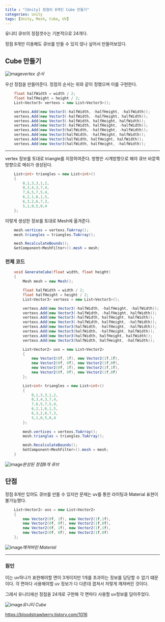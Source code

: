 ```yaml
---
title : "[Unity] 정점이 8개인 Cube 만들기"
categories: unity
tags: [Unity, Mesh, Cube, UV]
---
```


유니티 큐브의 정점갯수는 기본적으로 24개다.

정점 8개만 이용해도 큐브를 만들 수 있지 않나 싶어서 만들어보았다.


## Cube 만들기
![image](https://github.com/mohitto55/mohitto55.github.io/assets/154340583/13883c6d-2d30-4f2f-914c-f380fcf18748)*vertex 순서*

우선 정점을 만들어준다. 정점의 순서는 위와 같이 정했으며 이를 구현한다.

```cs
    float halfWidth = width / 2;
    float halfHeight = height / 2;
    List<Vector3> vertexs = new List<Vector3>();

    vertexs.Add(new Vector3(-halfWidth, -halfHeight, -halfWidth));
    vertexs.Add(new Vector3(-halfWidth, -halfHeight, halfWidth));
    vertexs.Add(new Vector3(-halfWidth, halfHeight, halfWidth));
    vertexs.Add(new Vector3(-halfWidth, halfHeight, -halfWidth));
    vertexs.Add(new Vector3(halfWidth, -halfHeight, -halfWidth));
    vertexs.Add(new Vector3(halfWidth, -halfHeight, halfWidth));
    vertexs.Add(new Vector3(halfWidth, halfHeight, halfWidth));
    vertexs.Add(new Vector3(halfWidth, halfHeight, -halfWidth));
```

---
vertex 정보를 토대로 triangle를 지정하여준다.
방향은 시계방향으로 해야 큐브 바깥쪽 방향으로 메쉬가 생성된다.

```cs
    List<int> triangles = new List<int>()
    {
        0,1,3,3,1,2,
        0,3,4,3,7,4,
        7,6,5,7,5,4,
        6,2,1,6,1,5,
        6,3,2,6,7,3,
        5,1,0,5,0,4
    };
```

이렇게 생성한 정보를 토대로 Mesh에 옮겨준다.
```cs
    mesh.vertices = vertexs.ToArray();
    mesh.triangles = triangles.ToArray();

    mesh.RecalculateBounds();
    GetComponent<MeshFilter>().mesh = mesh;
```

### 전체 코드
```cs
    void GenerateCube(float width, float height)
    {
        Mesh mesh = new Mesh();

        float halfWidth = width / 2;
        float halfHeight = height / 2;
        List<Vector3> vertexs = new List<Vector3>();

        vertexs.Add(new Vector3(-halfWidth, -halfHeight, -halfWidth));
        vertexs.Add(new Vector3(-halfWidth, -halfHeight, halfWidth));
        vertexs.Add(new Vector3(-halfWidth, halfHeight, halfWidth));
        vertexs.Add(new Vector3(-halfWidth, halfHeight, -halfWidth));
        vertexs.Add(new Vector3(halfWidth, -halfHeight, -halfWidth));
        vertexs.Add(new Vector3(halfWidth, -halfHeight, halfWidth));
        vertexs.Add(new Vector3(halfWidth, halfHeight, halfWidth));
        vertexs.Add(new Vector3(halfWidth, halfHeight, -halfWidth));

        List<Vector2> uvs = new List<Vector2>
        {
            new Vector2(0f, 1f), new Vector2(1f,1f),
            new Vector2(0f, 0f), new Vector2(1f,0f),
            new Vector2(0f, 1f), new Vector2(1f,1f),
            new Vector2(0f, 0f), new Vector2(1f,0f)
        };

        List<int> triangles = new List<int>()
        {
            0,1,3,3,1,2,
            0,3,4,3,7,4,
            7,6,5,7,5,4,
            6,2,1,6,1,5,
            6,3,2,6,7,3,
            5,1,0,5,0,4
        };
        
        mesh.vertices = vertexs.ToArray();
        mesh.triangles = triangles.ToArray();

        mesh.RecalculateBounds();
        GetComponent<MeshFilter>().mesh = mesh;
    }
```

![image](https://github.com/mohitto55/mohitto55.github.io/assets/154340583/aa900bc4-c0f5-4a9d-a086-4816e876855e)*완성된 정점8개 큐브*

## 단점
정점 8개만 있어도 큐브를 만들 수 있지만 문제는 uv를 통한 라이팅과 Material 표현이 불가능했다.

```cs
    List<Vector2> uvs = new List<Vector2>
    {
        new Vector2(0f, 1f), new Vector2(1f,1f),
        new Vector2(0f, 0f), new Vector2(1f,0f),
        new Vector2(0f, 1f), new Vector2(1f,1f),
        new Vector2(0f, 0f), new Vector2(1f,0f)
    };
```

![image](https://github.com/mohitto55/mohitto55.github.io/assets/154340583/5cb348fc-4c48-490f-bc7f-2cbdfb9a1f93)*깨져버린 Material*

---

### 원인
이는 uv하나가 표현해야할 면이 3개이지만 1개를 초과하는 정보를 담당할 수 없기 떄문이다. 각 면마다 사용해야할 uv 정보가 다 다른데 겹쳐서 저렇게 깨져버린 것이다.

그래서 유니티에선 정점을 24개로 구현해 각 면마다 사용할 uv정보를 담아주었다.

![image](https://github.com/mohitto55/mohitto55.github.io/assets/154340583/5e4a0aa5-69de-44e6-9cdf-8c9c913cd856)*유니티 Cube*

<div class="Reference">
<div class="callout-header"> </div>
<p>
<a href="https://bloodstrawberry.tistory.com/1016">https://bloodstrawberry.tistory.com/1016</a>
</p>
</div>